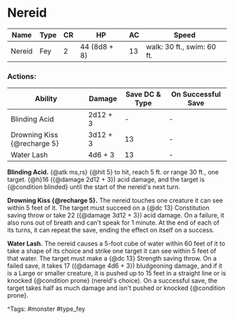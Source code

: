 # Nereid

| Name | Type | CR | HP | AC | Speed |
|------|------|----|----|----|-------|
| Nereid | Fey | 2 | 44 (8d8 + 8) | 13 | walk: 30 ft., swim: 60 ft. |

### Actions:

| Ability | Damage | Save DC & Type | On Successful Save |
|---------|--------|----------------|--------------------|
| Blinding Acid | 2d12 + 3 | - | - |
| Drowning Kiss {@recharge 5} | 3d12 + 3 | 13 | - |
| Water Lash | 4d6 + 3 | 13 | - |


**Blinding Acid.** {@atk ms,rs} {@hit 5} to hit, reach 5 ft. or range 30 ft., one target. {@h}16 ({@damage 2d12 + 3}) acid damage, and the target is {@condition blinded} until the start of the nereid's next turn.

**Drowning Kiss {@recharge 5}.** The nereid touches one creature it can see within 5 feet of it. The target must succeed on a {@dc 13} Constitution saving throw or take 22 ({@damage 3d12 + 3}) acid damage. On a failure, it also runs out of breath and can't speak for 1 minute. At the end of each of its turns, it can repeat the save, ending the effect on itself on a success.

**Water Lash.** The nereid causes a 5-foot cube of water within 60 feet of it to take a shape of its choice and strike one target it can see within 5 feet of that water. The target must make a {@dc 13} Strength saving throw. On a failed save, it takes 17 ({@damage 4d6 + 3}) bludgeoning damage, and if it is a Large or smaller creature, it is pushed up to 15 feet in a straight line or is knocked {@condition prone} (nereid's choice). On a successful save, the target takes half as much damage and isn't pushed or knocked {@condition prone}.

^Tags: #monster #type_fey